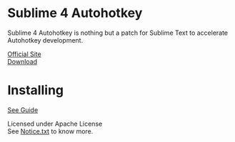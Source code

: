Sublime 4 Autohotkey
===============================
  
Sublime 4 Autohotkey is nothing but a patch for Sublime Text to accelerate Autohotkey development.  
  
[Official Site](http://avi-win-tips.blogspot.com/2013/06/su4ahk.html)  
[Download](https://github.com/aviaryan/Sublime4Autohotkey/archive/master.zip)  
  
  
Installing
==========
[See Guide](http://avi-win-tips.blogspot.com/2013/06/su4ahkguide.html)  
  

Licensed under Apache License   
See [Notice.txt](NOTICE.TXT) to know more.  
  